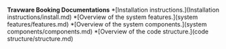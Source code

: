 **Travware Booking Documentations**
  *[Installation instructions.](Installation instructions/install.md)
  *[Overview of the system features.](system features/features.md)
  *[Overview of the system components.](system components/components.md) 
  *[Overview of the code structure.](code structure/structure.md)
